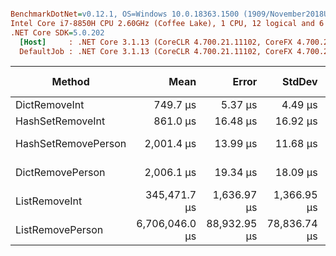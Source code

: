 ``` ini

BenchmarkDotNet=v0.12.1, OS=Windows 10.0.18363.1500 (1909/November2018Update/19H2)
Intel Core i7-8850H CPU 2.60GHz (Coffee Lake), 1 CPU, 12 logical and 6 physical cores
.NET Core SDK=5.0.202
  [Host]     : .NET Core 3.1.13 (CoreCLR 4.700.21.11102, CoreFX 4.700.21.11602), X64 RyuJIT
  DefaultJob : .NET Core 3.1.13 (CoreCLR 4.700.21.11102, CoreFX 4.700.21.11602), X64 RyuJIT


```
|              Method |           Mean |        Error |       StdDev |  Ratio | RatioSD | Rank |    Gen 0 | Gen 1 | Gen 2 | Allocated |
|-------------------- |---------------:|-------------:|-------------:|-------:|--------:|-----:|---------:|------:|------:|----------:|
|       DictRemoveInt |       749.7 μs |      5.37 μs |      4.49 μs |  0.002 |    0.00 |    1 |        - |     - |     - |     104 B |
|    HashSetRemoveInt |       861.0 μs |     16.48 μs |     16.92 μs |  0.003 |    0.00 |    2 |        - |     - |     - |      96 B |
| HashSetRemovePerson |     2,001.4 μs |     13.99 μs |     11.68 μs |  0.006 |    0.00 |    3 | 132.8125 |     - |     - |  640107 B |
|    DictRemovePerson |     2,006.1 μs |     19.34 μs |     18.09 μs |  0.006 |    0.00 |    3 | 132.8125 |     - |     - |  640106 B |
|       ListRemoveInt |   345,471.7 μs |  1,636.97 μs |  1,366.95 μs |  1.000 |    0.00 |    4 |        - |     - |     - |      96 B |
|    ListRemovePerson | 6,706,046.0 μs | 88,932.95 μs | 78,836.74 μs | 19.391 |    0.22 |    5 |        - |     - |     - |  641344 B |
